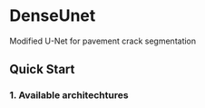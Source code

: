 # DenseUnet
Modified U-Net for pavement crack segmentation
  
## Quick Start  
### 1. Available architechtures  
